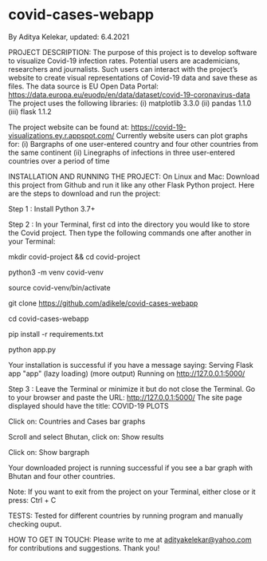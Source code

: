 # covid-cases-webapp
By Aditya Kelekar, updated: 6.4.2021

PROJECT DESCRIPTION: 
The purpose of this project is to develop software to visualize Covid-19 infection rates. 
Potential users are academicians, researchers and journalists. Such users can interact with the project’s website to create visual representations of Covid-19 data and save these as files. 
The data source is EU Open Data Portal: https://data.europa.eu/euodp/en/data/dataset/covid-19-coronavirus-data 
The project uses the following libraries: (i) matplotlib 3.3.0 (ii) pandas 1.1.0 (iii) flask 1.1.2

The project website can be found at: https://covid-19-visualizations.ey.r.appspot.com/ 
Currently website users can plot graphs for:
(i) Bargraphs of one user-entered country and four other countries from the same continent
(ii) Linegraphs of infections in three user-entered countries over a period of time

INSTALLATION AND RUNNING THE PROJECT:
On Linux and Mac:
Download this project from Github and run it like any other Flask Python project.
Here are the steps to download and run the project:

Step 1 : Install Python 3.7+ 

Step 2 : In your Terminal, first cd into the directory you would like to store the Covid project. 
Then type the following commands one after another in your Terminal:

mkdir covid-project && cd covid-project

python3 -m venv covid-venv

source covid-venv/bin/activate

git clone https://github.com/adikele/covid-cases-webapp

cd covid-cases-webapp

pip install -r requirements.txt

python app.py 

Your installation is successful if you have a message saying:
Serving Flask app "app" (lazy loading)
(more output)
Running on http://127.0.0.1:5000/

Step 3 : Leave the Terminal or minimize it but do not close the Terminal. 
Go to your browser and paste the URL: http://127.0.0.1:5000/
The site page displayed should have the title: COVID-19 PLOTS

Click on: Countries and Cases bar graphs

Scroll and select Bhutan, click on: Show results

Click on: Show bargraph

Your downloaded project is running successful if you see a bar graph with Bhutan and four other countries.

Note: If you want to exit from the project on your Terminal, either close or it press: Ctrl + C

TESTS:
Tested for different countries by running program and manually checking ouput. 

HOW TO GET IN TOUCH: 
Please write to me at adityakelekar@yahoo.com for contributions and suggestions. Thank you!
